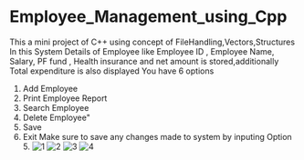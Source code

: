 # Employee_Management_using_Cpp
This a mini project of C++ using concept of FileHandling,Vectors,Structures
In this System Details of Employee like Employee ID , Employee Name, Salary, PF fund , Health insurance and net amount is stored,additionally Total expenditure is also displayed
You have 6 options
1. Add Employee
2. Print Employee Report
3. Search Employee
4. Delete Employee"
5. Save
6. Exit
Make sure to save any changes made to system by inputing Option 5.
![1](https://user-images.githubusercontent.com/54236934/123082468-acf81d80-d43c-11eb-9ddc-07895428a910.PNG)
![2](https://user-images.githubusercontent.com/54236934/123082488-b2556800-d43c-11eb-8ffd-844491b271d1.PNG)
![3](https://user-images.githubusercontent.com/54236934/123082490-b3869500-d43c-11eb-9ce3-f7824323312d.PNG)
![4](https://user-images.githubusercontent.com/54236934/123082492-b3869500-d43c-11eb-8413-11cdaf0dc2e4.PNG)

